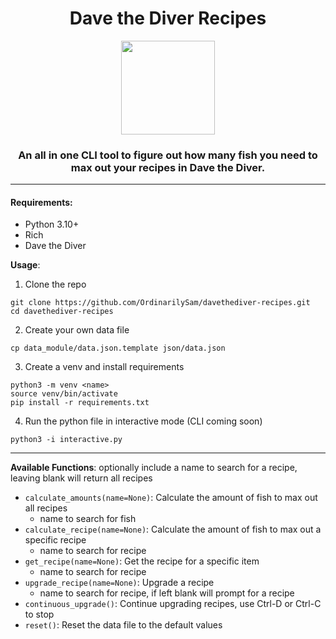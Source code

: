<h1 align="center">Dave the Diver Recipes</h1>
<div align="center">
<img src = "https://github.com/OrdinarilySam/davethediver-recipes/assets/100721569/b5446e95-39b1-46b8-9640-3c1e19f02df9"
  width=150
  height=150>
</div>
<h3 align="center">An all in one CLI tool to figure out how many fish you need to max out your recipes in Dave the Diver.</h3>
<hr>
<h4>Requirements: </h4>
<ul>
  <li>Python 3.10+</li>
  <li>Rich</li>
  <li>Dave the Diver</li>
</ul>

**Usage**:
1. Clone the repo
```
git clone https://github.com/OrdinarilySam/davethediver-recipes.git
cd davethediver-recipes
```

2. Create your own data file
```
cp data_module/data.json.template json/data.json
```

3. Create a venv and install requirements
```
python3 -m venv <name>
source venv/bin/activate
pip install -r requirements.txt
```

4. Run the python file in interactive mode (CLI coming soon)
```
python3 -i interactive.py
```
<hr>

**Available Functions**:
optionally include a name to search for a recipe, leaving blank will return all recipes
- `calculate_amounts(name=None)`: Calculate the amount of fish to max out all recipes
  - name to search for fish
- `calculate_recipe(name=None)`: Calculate the amount of fish to max out a specific recipe
  - name to search for recipe
- `get_recipe(name=None)`: Get the recipe for a specific item
  - name to search for recipe
- `upgrade_recipe(name=None)`: Upgrade a recipe
  - name to search for recipe, if left blank will prompt for a recipe
- `continuous_upgrade()`: Continue upgrading recipes, use Ctrl-D or Ctrl-C to stop
- `reset()`: Reset the data file to the default values
